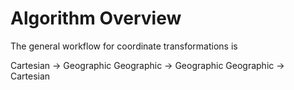 #  Algorithm Overview

The general workflow for coordinate transformations is 

Cartesian -> Geographic
Geographic -> Geographic
Geographic -> Cartesian